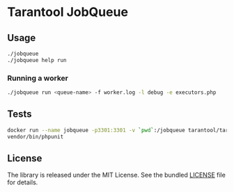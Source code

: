 # Tarantool JobQueue

## Usage

```bash
./jobqueue
./jobqueue help run
```


### Running a worker

```bash
./jobqueue run <queue-name> -f worker.log -l debug -e executors.php
```


## Tests

```bash
docker run --name jobqueue -p3301:3301 -v `pwd`:/jobqueue tarantool/tarantool:1.7 tarantool /jobqueue/tests/Integration/queues.lua
vendor/bin/phpunit
```


## License

The library is released under the MIT License. See the bundled [LICENSE](LICENSE) file for details.
